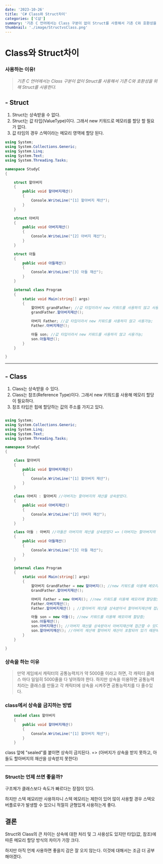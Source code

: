 ```yaml
---
date: '2023-10-26'
title: 'C# Class와 Struct차이'
categories: ['C샵']
summary: '기존 C 언어에서는 Class 구분이 없이 Struct를 사용해서 기존 C와 호환성을 위해 Struct를 사용한다.'
thumbnail: './image/StructvsClass.png'
---
```


# Class와 Struct차이

### 사용하는 이유!

> _기존 C 언어에서는 Class 구분이 없이 Struct를 사용해서 기존 C와 호환성을 위해 Struct를 사용한다._

## - Struct

1. Struct는 상속받을 수 없다.
2. Struct는 값 타입(ValueType)이다. 그래서 new 키워드로 메모리를 할당 할 필요가 없다.
3. 값 타임의 경우 스텍이라는 메모리 영역에 할당 된다.

```csharp
using System;
using System.Collections.Generic;
using System.Linq;
using System.Text;
using System.Threading.Tasks;

namespace StudyC
{

    struct 할아버지
    {
        public void 할아버지재산()
        {
            Console.WriteLine("[1] 할아버지 재산");
        }
    }

    struct 아버지
    {
        public void 아버지재산()
        {
            Console.WriteLine("[2] 아버지 재산");
        }
    }

    struct 아들
    {
        public void 아들재산()
        {
            Console.WriteLine("[3] 아들 재산");
        }
    }

    internal class Program
    {
        static void Main(string[] args)
        {
            할아버지 grandFather; //값 타입이라서 new 키워드를 사용하지 않고 사용가능;
            grandFather.할아버지재산();

            아버지 Father; //값 타입이라서 new 키워드를 사용하지 않고 사용가능;
            Father.아버지재산();

            아들 son; //값 타입이라서 new 키워드를 사용하지 않고 사용가능;
            son.아들재산();
        }
    }

}
```

---

## - Class

1. Class는 상속받을 수 있다.
2. Class는 참조(Reference Type)이다. 그래서 new 키워드를 사용해 메모리 할당이 필요하다.
3. 참조 타입은 힙에 할당하는 값의 주소를 가지고 있다.

```csharp

using System;
using System.Collections.Generic;
using System.Linq;
using System.Text;
using System.Threading.Tasks;

namespace StudyC
{

    class 할아버지
    {
        public void 할아버지재산()
        {
            Console.WriteLine("[1] 할아버지 재산");
        }
    }

    class 아버지 : 할아버지 //아버지는 할아버지의 재산을 상속받았다.
    {
        public void 아버지재산()
        {
            Console.WriteLine("[2] 아버지 재산");
        }
    }

    class 아들 : 아버지 //아들은 아버지의 재산을 상속받았다 => (아버지는 할아버지의 재산을 상속받았기 때문에 아들을 아버지, 할아버지 둘다 재산을 상속받는다)
    {
        public void 아들재산()
        {
            Console.WriteLine("[3] 아들 재산");
        }
    }

    internal class Program
    {
        static void Main(string[] args)
        {
            할아버지 GrandFather = new 할아버지(); //new 키워드를 이용해 메모리에 할당함;
            GrandFather.할아버지재산();

            아버지 Father = new 아버지(); //new 키워드를 이용해 메모리에 할당함;
            Father.아버지재산();
            Father.할아버지재산() ; //할아버지 재산을 상속받아서 할아버지재산에 접근할 수 있다.

            아들 son = new 아들(); //new 키워드를 이용해 메모리에 할당함;
            son.아들재산();
            son.아버지재산(); //아버지 재산을 상속받아서 아버지재산에 접근할 수 있다.
            son.할아버지재산(); //아버지 재산에 할아버지 재산이 포함되어 있기 때문에 할아버지 재산에도 접근이 가능하다.
        }
    }

}
```

### 상속을 하는 이유

> 만약 게임에서 캐릭터의 공통능력치가 약 5000줄 이라고 하면,
> 각 캐릭터 클래스 마다 일일히 5000줄을 다 넣어줘야 한다.
> 하지만 상속을 이용하면 공통능력치라는 클래스를 만들고
> 각 캐릭터에 상속을 시켜주면 공통능력치를 다 줄수있다.

### class에서 상속을 금지하는 방법

```csharp
    sealed class 할아버지
    {
        public void 할아버지재산()
        {
            Console.WriteLine("[1] 할아버지 재산");
        }
    }
```

class 앞에 "sealed"를 붙이면 상속이 금지된다. =>
(아버지가 상속을 받지 못하고, 아들도 할아버지의 재산을 상속받지 못한다)

---

### Struct는 언제 쓰면 좋을까?

구조체가 클래스보다 속도가 빠르다는 장점이 있다.

하지만 스텍 메모리만 사용하자니 스텍 메모리는 제한이 있어 많이 사용할 경우 스텍오버플로우가 발생할 수 있으니 적절히 균형있게 사용하는게 좋다.

## 결론

Struct와 Class의 큰 차이는 상속에 대한 처리 및 그 사용성도 있지만 타입(값, 참조)에 따른 메모리 할당 방식의 차이가 가장 크다.

하지만 아직 언제 사용하면 좋을지 감은 잘 오지 않는다. 이것에 대해서는 조금 더 공부해야겠다.
